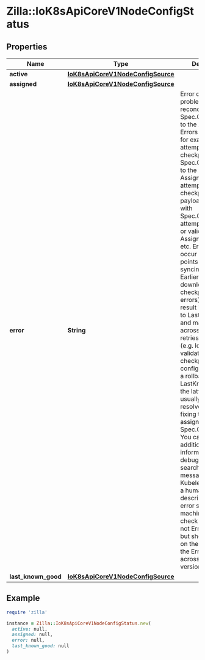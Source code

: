 # Zilla::IoK8sApiCoreV1NodeConfigStatus

## Properties

| Name | Type | Description | Notes |
| ---- | ---- | ----------- | ----- |
| **active** | [**IoK8sApiCoreV1NodeConfigSource**](IoK8sApiCoreV1NodeConfigSource.md) |  | [optional] |
| **assigned** | [**IoK8sApiCoreV1NodeConfigSource**](IoK8sApiCoreV1NodeConfigSource.md) |  | [optional] |
| **error** | **String** | Error describes any problems reconciling the Spec.ConfigSource to the Active config. Errors may occur, for example, attempting to checkpoint Spec.ConfigSource to the local Assigned record, attempting to checkpoint the payload associated with Spec.ConfigSource, attempting to load or validate the Assigned config, etc. Errors may occur at different points while syncing config. Earlier errors (e.g. download or checkpointing errors) will not result in a rollback to LastKnownGood, and may resolve across Kubelet retries. Later errors (e.g. loading or validating a checkpointed config) will result in a rollback to LastKnownGood. In the latter case, it is usually possible to resolve the error by fixing the config assigned in Spec.ConfigSource. You can find additional information for debugging by searching the error message in the Kubelet log. Error is a human-readable description of the error state; machines can check whether or not Error is empty, but should not rely on the stability of the Error text across Kubelet versions. | [optional] |
| **last_known_good** | [**IoK8sApiCoreV1NodeConfigSource**](IoK8sApiCoreV1NodeConfigSource.md) |  | [optional] |

## Example

```ruby
require 'zilla'

instance = Zilla::IoK8sApiCoreV1NodeConfigStatus.new(
  active: null,
  assigned: null,
  error: null,
  last_known_good: null
)
```


